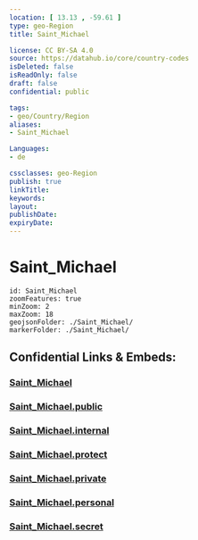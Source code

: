 ```yaml
---
location: [ 13.13 , -59.61 ] 
type: geo-Region
title: Saint_Michael

license: CC BY-SA 4.0
source: https://datahub.io/core/country-codes
isDeleted: false
isReadOnly: false
draft: false
confidential: public

tags:
- geo/Country/Region
aliases:
- Saint_Michael

Languages:
- de

cssclasses: geo-Region
publish: true
linkTitle: 
keywords: 
layout: 
publishDate: 
expiryDate: 
---
```


# Saint_Michael

```leaflet
id: Saint_Michael
zoomFeatures: true 
minZoom: 2 
maxZoom: 18
geojsonFolder: ./Saint_Michael/
markerFolder: ./Saint_Michael/
```


## Confidential Links & Embeds: 

### [Saint_Michael](/_Standards/Earth/Continent/America~Caribbean/Barbados/Provinces~Barbados/Saint_Michael.md) 

### [Saint_Michael.public](/_public/Earth/Continent/America~Caribbean/Barbados/Provinces~Barbados/Saint_Michael.public.md) 

### [Saint_Michael.internal](/_internal/Earth/Continent/America~Caribbean/Barbados/Provinces~Barbados/Saint_Michael.internal.md) 

### [Saint_Michael.protect](/_protect/Earth/Continent/America~Caribbean/Barbados/Provinces~Barbados/Saint_Michael.protect.md) 

### [Saint_Michael.private](/_private/Earth/Continent/America~Caribbean/Barbados/Provinces~Barbados/Saint_Michael.private.md) 

### [Saint_Michael.personal](/_personal/Earth/Continent/America~Caribbean/Barbados/Provinces~Barbados/Saint_Michael.personal.md) 

### [Saint_Michael.secret](/_secret/Earth/Continent/America~Caribbean/Barbados/Provinces~Barbados/Saint_Michael.secret.md)

